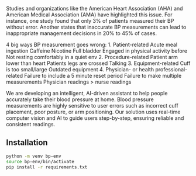 Studies and organizations like the American Heart Association (AHA) and American Medical Association (AMA) have highlighted this issue. For instance, one study found that only 3% of patients measured their BP without error. Another states that inaccurate BP measurements can lead to inappropriate management decisions in 20% to 45% of cases. 

4 big ways BP measurement goes wrong:
    1. Patient-related
        Acute meal ingestion
        Caffeine
        Nicotine
        Full bladder
        Engaged in physical activity before
        Not resting comfortably in a quiet env
    2. Procedure-related
        Patient arm lower than heart
        Patients legs are crossed
        Talking 
    3. Equipment-related
        Cuff is too small/large
        Outdated equipment
    4. Physician- or health professional-related
        Failure to include a 5 minute reset period
        Failure to make multiple measurements
        Physician readings > nurse readings

We are developing an intelligent, AI-driven assistant to help people accurately take their blood pressure at home. Blood pressure measurements are highly sensitive to user errors such as incorrect cuff placement, poor posture, or arm positioning. Our solution uses real-time computer vision and AI to guide users step-by-step, ensuring reliable and consistent readings.




## Installation

```bash
python -m venv bp-env
source bp-env/bin/activate
pip install -r requirements.txt

